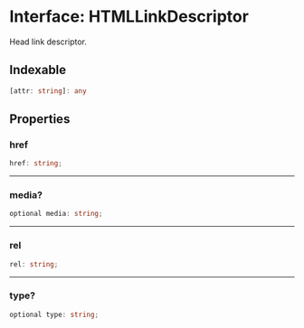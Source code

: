 # Interface: HTMLLinkDescriptor

Head link descriptor.

## Indexable

```ts
[attr: string]: any
```

## Properties

### href

```ts
href: string;
```

***

### media?

```ts
optional media: string;
```

***

### rel

```ts
rel: string;
```

***

### type?

```ts
optional type: string;
```
